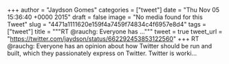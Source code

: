 
+++
author = "Jaydson Gomes"
categories = ["tweet"]
date = "Thu Nov 05 15:36:40 +0000 2015"
draft = false
image = "No media found for this Tweet"
slug = "4471a1111620e159f4a7459f74834c4f6957e8d4"
tags = ["tweet"]
title = """RT @rauchg: Everyone has ..."""
tweet = true
tweet_url = "https://twitter.com/jaydson/status/662292453853122560"
+++
RT @rauchg: Everyone has an opinion about how Twitter should be run and built, which they passionately express on Twitter. Twitter is worki…
